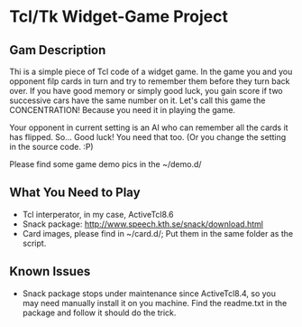 # Tcl/Tk Widget-Game Project

Gam Description
------------------------------
Thi is a simple piece of Tcl code of a widget game.
In the game you and you opponent filp cards in turn and try to remember them before they turn back over.
If you have good memory or simply good luck, you gain score if two successive cars have the same number on it.
Let's call this game the CONCENTRATION! Because you need it in playing the game.

Your opponent in current setting is an AI who can remember all the cards it has flipped. So...
Good luck! You need that too.
(Or you change the setting in the source code. :P)

Please find some game demo pics in the ~/demo.d/

What You Need to Play
------------------------------
- Tcl interperator, in my case, ActiveTcl8.6
- Snack package: http://www.speech.kth.se/snack/download.html
- Card images, please find in ~/card.d/; Put them in the same folder as the script.

Known Issues
------------------------------
- Snack package stops under maintenance since ActiveTcl8.4, so you may need manually install it on you machine. Find the readme.txt in the package and follow it should do the trick.